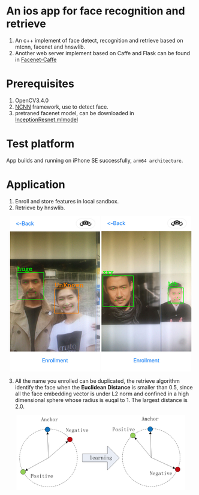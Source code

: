 # An ios app for face recognition and retrieve
1. An c++ implement of face detect, recognition and retrieve based on mtcnn, facenet and hnswlib.
2. Another web server implement based on Caffe and Flask can be found in [Facenet-Caffe](https://github.com/taylorlu/Facenet-Caffe)
# Prerequisites
1. OpenCV3.4.0
2. [NCNN](https://github.com/Tencent/ncnn) framework, use to detect face.
3. pretraned facenet model, can be downloaded in [InceptionResnet.mlmodel](https://pan.baidu.com/s/1aleEh9ceXpGisZp3V_6Xyw)
# Test platform
  App builds and running on iPhone SE successfully, `arm64 architecture`.
# Application
1. Enroll and store features in local sandbox.
2. Retrieve by hnswlib.

<div align="center">
<img src="https://github.com/taylorlu/face_recognition_ios/blob/master/pics/IMG_1756.jpg" height="414" width="240" >
<img src="https://github.com/taylorlu/face_recognition_ios/blob/master/pics/IMG_1758.jpg" height="414" width="240" >
</div>

3. All the name you enrolled can be duplicated, the retrieve algorithm identify the face when the **Euclidean Distance** is smaller than 0.5, since all the face embedding vector is under L2 norm and confined in a high dimensional sphere whose radius is euqal to 1. The largest distance is 2.0.

<div align="center">
<img src="https://github.com/taylorlu/face_recognition_ios/blob/master/pics/centerloss.png" height="200" width="450" >
</div>

